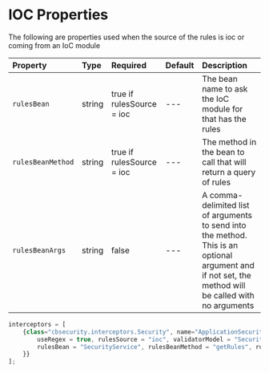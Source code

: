 # IOC Properties

The following are properties used when the source of the rules is ioc or coming from an IoC module

| Property | Type | Required | Default | Description |
| :--- | :--- | :--- | :--- | :--- |
| `rulesBean` | string | true if rulesSource = ioc | --- | The bean name to ask the IoC module for that has the rules |
| `rulesBeanMethod` | string | true if rulesSource = ioc | --- | The method in the bean to call that will return a query of rules |
| `rulesBeanArgs` | string | false | --- | A comma-delimited list of arguments to send into the method. This is an optional argument and if not set, the method will be called with no arguments |

```javascript
interceptors = [
    {class="cbsecurity.interceptors.Security", name="ApplicationSecurity", properties={
        useRegex = true, rulesSource = "ioc", validatorModel = "SecurityService",
        rulesBean = "SecurityService", rulesBeanMethod = "getRules", rulesBeanArgs = "sorting=true"
    }}
];
```


